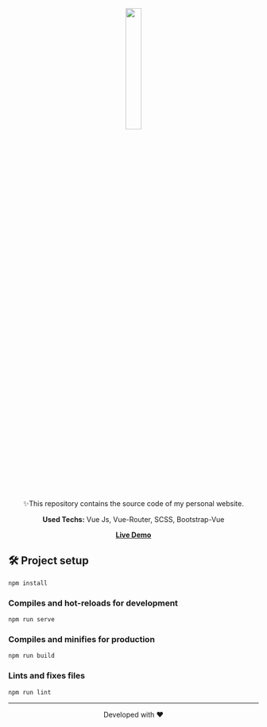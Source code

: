 <div align="center">
  <img src="https://media.giphy.com/media/fwz0kqK73CSTZA3srV/giphy.gif?cid=ecf05e47ejkw4vt0jj7vaz6ddl2hqb7oqv24acq386skoagq&rid=giphy.gif&ct=s" width="25%">
  <p>✨This repository contains the source code of my personal website.</p>
  <p><strong>Used Techs:</strong> Vue Js, Vue-Router, SCSS, Bootstrap-Vue</p>
  <a href="https://cerendemirci.netlify.app/"><strong>Live Demo</strong></a>
</div>

## 🛠️ Project setup

```
npm install
```
### Compiles and hot-reloads for development
```
npm run serve
```

### Compiles and minifies for production
```
npm run build
```

### Lints and fixes files
```
npm run lint
```

<hr/>
<p align="center">
Developed with ❤️
</p>

